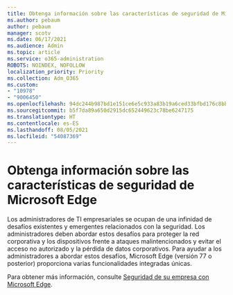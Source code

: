 ```yaml
---
title: Obtenga información sobre las características de seguridad de Microsoft Edge
ms.author: pebaum
author: pebaum
manager: scotv
ms.date: 06/17/2021
ms.audience: Admin
ms.topic: article
ms.service: o365-administration
ROBOTS: NOINDEX, NOFOLLOW
localization_priority: Priority
ms.collection: Adm_O365
ms.custom:
- "10978"
- "9006450"
ms.openlocfilehash: 94dc244b987bd1e151ce6e5c933a83b19a6ced33bfbd176c8bbf1e8ce83370b6
ms.sourcegitcommit: b5f7da89a650d2915dc652449623c78be6247175
ms.translationtype: HT
ms.contentlocale: es-ES
ms.lasthandoff: 08/05/2021
ms.locfileid: "54087369"
---
```

# <a name="learn-about-the-security-features-of-microsoft-edge"></a>Obtenga información sobre las características de seguridad de Microsoft Edge

Los administradores de TI empresariales se ocupan de una infinidad de desafíos existentes y emergentes relacionados con la seguridad. Los administradores deben abordar estos desafíos para proteger la red corporativa y los dispositivos frente a ataques malintencionados y evitar el acceso no autorizado y la pérdida de datos corporativos. Para ayudar a los administradores a abordar estos desafíos, Microsoft Edge (versión 77 o posterior) proporciona varias funcionalidades integradas únicas. 

Para obtener más información, consulte [Seguridad de su empresa con Microsoft Edge](/DeployEdge/ms-edge-security-for-business).